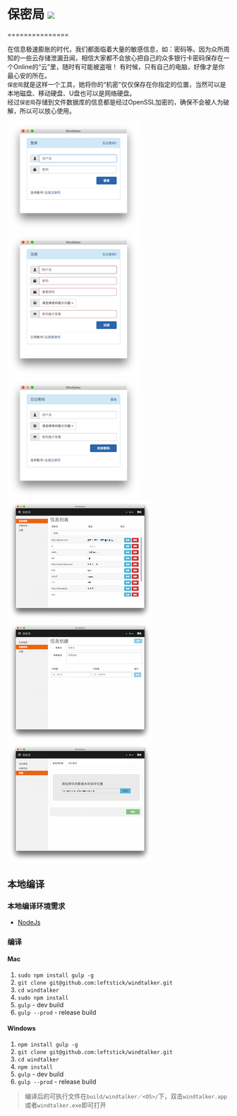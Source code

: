 # 保密局 ![](http://img.shields.io/badge/bower_module-v1.0.0-green.svg) #
===============

在信息极速膨胀的时代，我们都面临着大量的敏感信息，如：密码等。因为众所周知的一些云存储泄漏丑闻，相信大家都不会放心把自己的众多银行卡密码保存在一个Online的“云”里，随时有可能被盗哦！
有时候，只有自己的电脑，好像才是你最心安的所在。  
`保密局`就是这样一个工具，她将你的“机密”仅仅保存在你指定的位置，当然可以是本地磁盘、移动硬盘、U盘也可以是网络硬盘。  
经过`保密局`存储到文件数据库的信息都是经过OpenSSL加密的，确保不会被人为破解，所以可以放心使用。

![](./docs/imgs/login.png) ![](./docs/imgs/signup.png)
![](./docs/imgs/forget.png) ![](./docs/imgs/secret.png)
![](./docs/imgs/create.png) ![](./docs/imgs/setting.png)


## 本地编译 ##

### 本地编译环境需求 ###

* [NodeJs](http://nodejs.org)


### 编译 ###

#### Mac ####

1. `sudo npm install gulp -g`
2. `git clone git@github.com:leftstick/windtalker.git`
3. `cd windtalker`
4. `sudo npm install`
5. `gulp` - dev build
6. `gulp --prod` - release build


#### Windows ####

1. `npm install gulp -g`
2. `git clone git@github.com:leftstick/windtalker.git`
3. `cd windtalker`
4. `npm install`
5. `gulp` - dev build
6. `gulp --prod` - release build

> 编译后的可执行文件在`build/windtalker／<OS>/`下，双击`windtalker.app`或者`windtalker.exe`即可打开